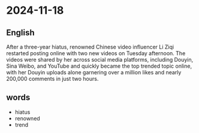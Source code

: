 # 2024-11-18

## English
After a three-year hiatus, renowned
Chinese video influencer Li Ziqi restarted
posting online with two new videos on
Tuesday afternoon. The videos were
shared by her across social media
platforms, including Douyin, Sina Weibo,
and YouTube and quickly became the top
trended topic online, with her Douyin
uploads alone garnering over a million
likes and nearly 200,000 comments in just
two hours.

## words
* hiatus
* renowned
* trend
